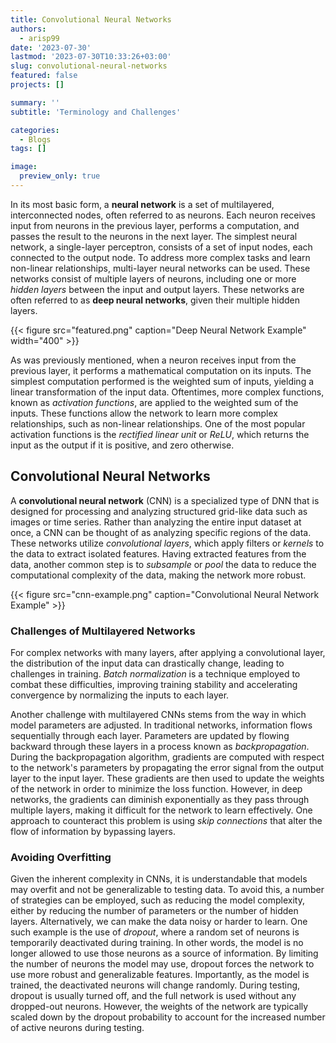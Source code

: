 ```yaml
---
title: Convolutional Neural Networks
authors: 
  - arisp99
date: '2023-07-30'
lastmod: '2023-07-30T10:33:26+03:00'
slug: convolutional-neural-networks
featured: false
projects: []

summary: ''
subtitle: 'Terminology and Challenges'

categories:
  - Blogs
tags: []

image:
  preview_only: true
---
```


In its most basic form, a **neural network** is a set of multilayered,
interconnected nodes, often referred to as neurons. Each neuron receives input
from neurons in the previous layer, performs a computation, and passes the
result to the neurons in the next layer. The simplest neural network, a
single-layer perceptron, consists of a set of input nodes, each connected to the
output node. To address more complex tasks and learn non-linear relationships,
multi-layer neural networks can be used. These networks consist of multiple
layers of neurons, including one or more *hidden layers* between the input and
output layers. These networks are often referred to as **deep neural networks**,
given their multiple hidden layers.

{{< figure src="featured.png" caption="Deep Neural Network Example" width="400" >}}

As was previously mentioned, when a neuron receives input from the previous
layer, it performs a mathematical computation on its inputs. The simplest
computation performed is the weighted sum of inputs, yielding a linear
transformation of the input data. Oftentimes, more complex functions, known as
*activation functions*, are applied to the weighted sum of the inputs. These
functions allow the network to learn more complex relationships, such as
non-linear relationships. One of the most popular activation functions is the
*rectified linear unit* or *ReLU*, which returns the input as the output if it
is positive, and zero otherwise.

## Convolutional Neural Networks

A **convolutional neural network** (CNN) is a specialized type of DNN that is
designed for processing and analyzing structured grid-like data such as images
or time series. Rather than analyzing the entire input dataset at once, a CNN
can be thought of as analyzing specific regions of the data. These networks
utilize *convolutional layers*, which apply filters or *kernels* to the data to
extract isolated features. Having extracted features from the data, another
common step is to *subsample* or *pool* the data to reduce the computational
complexity of the data, making the network more robust.

{{< figure src="cnn-example.png" caption="Convolutional Neural Network Example" >}}

### Challenges of Multilayered Networks

For complex networks with many layers, after applying a convolutional layer, the
distribution of the input data can drastically change, leading to challenges in
training. *Batch normalization* is a technique employed to combat these
difficulties, improving training stability and accelerating convergence by
normalizing the inputs to each layer.

Another challenge with multilayered CNNs stems from the way in which model
parameters are adjusted. In traditional networks, information flows sequentially
through each layer. Parameters are updated by flowing backward through these
layers in a process known as *backpropagation*. During the backpropagation
algorithm, gradients are computed with respect to the network's parameters by
propagating the error signal from the output layer to the input layer. These
gradients are then used to update the weights of the network in order to
minimize the loss function. However, in deep networks, the gradients can
diminish exponentially as they pass through multiple layers, making it difficult
for the network to learn effectively. One approach to counteract this problem is
using *skip connections* that alter the flow of information by bypassing layers.

### Avoiding Overfitting

Given the inherent complexity in CNNs, it is understandable that models may
overfit and not be generalizable to testing data. To avoid this, a number of
strategies can be employed, such as reducing the model complexity, either by
reducing the number of parameters or the number of hidden layers. Alternatively,
we can make the data noisy or harder to learn. One such example is the use of
*dropout*, where a random set of neurons is temporarily deactivated during
training. In other words, the model is no longer allowed to use those neurons as
a source of information. By limiting the number of neurons the model may use,
dropout forces the network to use more robust and generalizable features.
Importantly, as the model is trained, the deactivated neurons will change
randomly. During testing, dropout is usually turned off, and the full network is
used without any dropped-out neurons. However, the weights of the network are
typically scaled down by the dropout probability to account for the increased
number of active neurons during testing.

